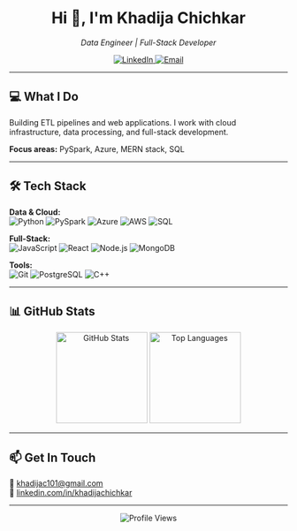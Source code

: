 <!-- <h1 align="center">Hi 👋, I'm Khadija Chichkar</h1>


<p align="center">
  <em>Building web applications with JavaScript, React, and Node.js</em>
</p>

---

### 👨‍💻 About Me

Full Stack Developer specializing in the MERN stack with hands-on experience in building scalable web applications and RESTful APIs.

- 🔨 Working with **React, Node.js, Express, MongoDB**
- 📚 Solving **Data Structures & Algorithms problems in C++**
- 🚀 Building and deploying **full-stack web applications**
- 💼 Open to **frontend and backend development opportunities**
- 📫 Reach me at: **khadijac101@gmail.com**

---
### 🛠️ Tech Stack:

<p align="left"> 
<a href="https://developer.mozilla.org/en-US/docs/Web/JavaScript" target="_blank" rel="noreferrer"> <img src="https://raw.githubusercontent.com/devicons/devicon/master/icons/javascript/javascript-original.svg" alt="javascript" width="40" height="40"/> </a> 
<a href="https://reactjs.org/" target="_blank" rel="noreferrer"> <img src="https://raw.githubusercontent.com/devicons/devicon/master/icons/react/react-original-wordmark.svg" alt="react" width="40" height="40"/> </a> 
<a href="https://nodejs.org" target="_blank" rel="noreferrer"> <img src="https://raw.githubusercontent.com/devicons/devicon/master/icons/nodejs/nodejs-original-wordmark.svg" alt="nodejs" width="40" height="40"/> </a> 
<a href="https://expressjs.com" target="_blank" rel="noreferrer"> <img src="https://raw.githubusercontent.com/devicons/devicon/master/icons/express/express-original-wordmark.svg" alt="express" width="40" height="40"/> </a> 
<a href="https://www.mongodb.com/" target="_blank" rel="noreferrer"> <img src="https://raw.githubusercontent.com/devicons/devicon/master/icons/mongodb/mongodb-original-wordmark.svg" alt="mongodb" width="40" height="40"/> </a> 
<a href="https://www.postgresql.org" target="_blank" rel="noreferrer"> <img src="https://raw.githubusercontent.com/devicons/devicon/master/icons/postgresql/postgresql-original-wordmark.svg" alt="postgresql" width="40" height="40"/> </a> 
<a href="https://www.mysql.com/" target="_blank" rel="noreferrer"> <img src="https://raw.githubusercontent.com/devicons/devicon/master/icons/mysql/mysql-original-wordmark.svg" alt="mysql" width="40" height="40"/> </a> 
<a href="https://git-scm.com/" target="_blank" rel="noreferrer"> <img src="https://www.vectorlogo.zone/logos/git-scm/git-scm-icon.svg" alt="git" width="40" height="40"/> </a> 
<a href="https://postman.com" target="_blank" rel="noreferrer"> <img src="https://www.vectorlogo.zone/logos/getpostman/getpostman-icon.svg" alt="postman" width="40" height="40"/> </a> 
<a href="https://www.w3schools.com/cpp/" target="_blank" rel="noreferrer"> <img src="https://raw.githubusercontent.com/devicons/devicon/master/icons/cplusplus/cplusplus-original.svg" alt="cplusplus" width="40" height="40"/> </a> 
<a href="https://www.python.org" target="_blank" rel="noreferrer"> <img src="https://raw.githubusercontent.com/devicons/devicon/master/icons/python/python-original.svg" alt="python" width="40" height="40"/> </a> 
<a href="https://www.w3.org/html/" target="_blank" rel="noreferrer"> <img src="https://raw.githubusercontent.com/devicons/devicon/master/icons/html5/html5-original-wordmark.svg" alt="html5" width="40" height="40"/> </a> 
<a href="https://www.w3schools.com/css/" target="_blank" rel="noreferrer"> <img src="https://raw.githubusercontent.com/devicons/devicon/master/icons/css3/css3-original-wordmark.svg" alt="css3" width="40" height="40"/> </a> 
<a href="https://aws.amazon.com" target="_blank" rel="noreferrer"> <img src="https://raw.githubusercontent.com/devicons/devicon/master/icons/amazonwebservices/amazonwebservices-original-wordmark.svg" alt="aws" width="40" height="40"/> </a> 
<a href="https://www.figma.com/" target="_blank" rel="noreferrer"> <img src="https://www.vectorlogo.zone/logos/figma/figma-icon.svg" alt="figma" width="40" height="40"/> </a> 
</p>


---

### 📂 Featured Work

Check out my pinned repositories below for live projects and code samples.

---

### 🤝 Connect With Me

<p align="left">
<a href="https://linkedin.com/in/khadijachichkar" target="_blank"><img align="center" src="https://raw.githubusercontent.com/rahuldkjain/github-profile-readme-generator/master/src/images/icons/Social/linked-in-alt.svg" alt="khadijachichkar" height="30" width="40" /></a>
<a href="mailto:khadijac101@gmail.com"><img align="center" src="https://upload.wikimedia.org/wikipedia/commons/7/7e/Gmail_icon_%282020%29.svg" alt="email" height="30" width="40" /></a>
</p>

---

<p align="center">
  <img src="https://github-readme-stats.vercel.app/api/top-langs?username=khadija1205&show_icons=true&locale=en&layout=compact&hide=html,css" alt="khadija1205" />
</p> -->



<h1 align="center">Hi 👋, I'm Khadija Chichkar</h1>

<p align="center">
  <em>Data Engineer | Full-Stack Developer</em>
</p>

<p align="center">
  <a href="https://linkedin.com/in/khadijachichkar" target="_blank">
    <img src="https://img.shields.io/badge/LinkedIn-0077B5?style=for-the-badge&logo=linkedin&logoColor=white" alt="LinkedIn"/>
  </a>
  <a href="mailto:khadijac101@gmail.com">
    <img src="https://img.shields.io/badge/Gmail-D14836?style=for-the-badge&logo=gmail&logoColor=white" alt="Email"/>
  </a>
</p>

---

## 💻 What I Do

Building ETL pipelines and web applications. I work with cloud infrastructure, data processing, and full-stack development.

**Focus areas:** PySpark, Azure, MERN stack, SQL

---

## 🛠️ Tech Stack

**Data & Cloud:**  
![Python](https://img.shields.io/badge/Python-3776AB?style=flat-square&logo=python&logoColor=white)
![PySpark](https://img.shields.io/badge/Apache_Spark-E25A1C?style=flat-square&logo=apache-spark&logoColor=white)
![Azure](https://img.shields.io/badge/Microsoft_Azure-0089D6?style=flat-square&logo=microsoft-azure&logoColor=white)
![AWS](https://img.shields.io/badge/AWS-232F3E?style=flat-square&logo=amazon-aws&logoColor=white)
![SQL](https://img.shields.io/badge/SQL-4479A1?style=flat-square&logo=postgresql&logoColor=white)

**Full-Stack:**  
![JavaScript](https://img.shields.io/badge/JavaScript-F7DF1E?style=flat-square&logo=javascript&logoColor=black)
![React](https://img.shields.io/badge/React-20232A?style=flat-square&logo=react&logoColor=61DAFB)
![Node.js](https://img.shields.io/badge/Node.js-43853D?style=flat-square&logo=node.js&logoColor=white)
![MongoDB](https://img.shields.io/badge/MongoDB-4EA94B?style=flat-square&logo=mongodb&logoColor=white)

**Tools:**  
![Git](https://img.shields.io/badge/Git-F05032?style=flat-square&logo=git&logoColor=white)
![PostgreSQL](https://img.shields.io/badge/PostgreSQL-316192?style=flat-square&logo=postgresql&logoColor=white)
![C++](https://img.shields.io/badge/C++-00599C?style=flat-square&logo=c%2B%2B&logoColor=white)

---

## 📊 GitHub Stats

<p align="center">
  <img src="https://github-readme-stats.vercel.app/api?username=khadija1205&show_icons=true&theme=react&hide_border=true&bg_color=0D1117&title_color=58A6FF&icon_color=1F6FEB" alt="GitHub Stats" height="165"/>
  <img src="https://github-readme-stats.vercel.app/api/top-langs?username=khadija1205&layout=compact&theme=react&hide_border=true&bg_color=0D1117&title_color=58A6FF&hide=html,css" alt="Top Languages" height="165"/>
</p>

---

## 📫 Get In Touch

📧 khadijac101@gmail.com  
💼 [linkedin.com/in/khadijachichkar](https://linkedin.com/in/khadijachichkar)

---

<p align="center">
  <img src="https://komarev.com/ghpvc/?username=khadija1205&label=Profile%20Views&color=0e75b6&style=flat" alt="Profile Views" />
</p>
